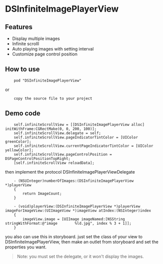 # DSInfiniteImagePlayerView
## Features
* Display multiple images
* Infinite scrolll
* Auto playing images with setting interval
* Customize page control position

## How to use

		pod "DSInfiniteImagePlayerView"
		
or

		copy the source file to your project
		
## Demo code
	
		self.infiniteScrollView = [[DSInfiniteImagePlayerView alloc] initWithFrame:CGRectMake(0, 0, 200, 100)];
		self.infiniteScrollView.delegate = self;
    	self.infiniteScrollView.pageIndicatorTintColor = [UIColor greenColor];
    	self.infiniteScrollView.currentPageIndicatorTintColor = [UIColor yellowColor];
    	self.infiniteScrollView.pageControlPosition = DSPageControlPositionTopRight;
    	[self.infiniteScrollView reloadData];
    
then implement the protocol DSInfiniteImagePlayerViewDelegate
		
		- (NSUInteger)numberOfImages:(DSInfiniteImagePlayerView *)playerView
		{
    		return ImageCount;
		}

		- (void)playerView:(DSInfiniteImagePlayerView *)playerView imageForImageView:(UIImageView *)imageView atIndex:(NSInteger)index
		{
   	 		imageView.image = [UIImage imageNamed:[NSString stringWithFormat:@"image		%ld.jpg", index % 3 + 1]];
		}
 		
    
you also can use this in storyboard. just set the class of your view to DSInfiniteImagePlayerView, then make an outlet from storyboard and set the properties you want.

> Note: you must set the delegate, or it won't display the images.
